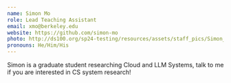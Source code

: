 ```yaml
---
name: Simon Mo
role: Lead Teaching Assistant
email: xmo@berkeley.edu
website: https://github.com/simon-mo
photo: http://ds100.org/sp24-testing/resources/assets/staff_pics/Simon_Mo.png
pronouns: He/Him/His
---
```


Simon is a graduate student researching Cloud and LLM Systems, talk to me if you are interested in CS system research!
